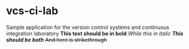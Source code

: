 # vcs-ci-lab
Sample application for the version control systems and continuous integration laboratory
**This text should be in bold**
*While this in italic*
**_This should be both_**
~~And here is strikethrough~~
